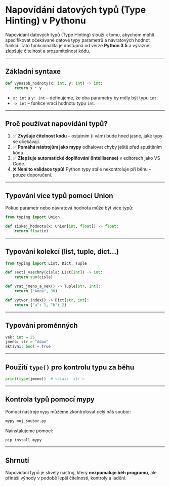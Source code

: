 
# Napovídání datových typů (Type Hinting) v Pythonu

Napovídání datových typů (Type Hinting) slouží k tomu, abychom mohli specifikovat očekávané datové typy parametrů a návratových hodnot funkcí.
Tato funkcionalita je dostupná od verze **Python 3.5** a výrazně zlepšuje čitelnost a srozumitelnost kódu.

---

## Základní syntaxe

```python
def vynasob_hodnoty(x: int, y: int) -> int:
    return x * y
```

- `x: int` a `y: int` – definujeme, že oba parametry by měly být typu `int`.
- `-> int` – funkce vrací hodnotu typu `int`.

---

## Proč používat napovídání typů?

1. ✅ **Zvyšuje čitelnost kódu** – ostatním (i vám) bude hned jasné, jaké typy se očekávají.
2. ✅ **Pomáhá nástrojům jako mypy** odhalovat chyby ještě před spuštěním kódu.
3. ✅ **Zlepšuje automatické doplňování (intellisense)** v editorech jako VS Code.
4. ❌ **Není to validace typů!** Python typy stále nekontroluje při běhu – pouze doporučení.

---

## Typování více typů pomocí Union

Pokud parametr nebo návratová hodnota může být více typů:

```python
from typing import Union

def ziskej_hodnotu(x: Union[int, float]) -> float:
    return float(x)
```

---

## Typování kolekcí (list, tuple, dict...)

```python
from typing import List, Dict, Tuple

def secti_vsechny(cisla: List[int]) -> int:
    return sum(cisla)

def vrat_jmeno_a_vek() -> Tuple[str, int]:
    return ("Anna", 30)

def vytvor_index() -> Dict[str, int]:
    return {"a": 1, "b": 2}
```

---

## Typování proměnných

```python
vek: int = 25
jmeno: str = "Adam"
aktivni: bool = True
```

---

## Použití `type()` pro kontrolu typu za běhu

```python
print(type(jmeno))  # <class 'str'>
```

---

## Kontrola typů pomocí mypy

Pomocí nástroje `mypy` můžeme zkontrolovat celý náš soubor:

```bash
mypy muj_soubor.py
```

Nainstalujeme pomocí:

```bash
pip install mypy
```

---

## Shrnutí

Napovídání typů je skvělý nástroj, který **nezpomaluje běh programu**, ale přináší výhody v podobě lepší čitelnosti, kontroly a ladění.

